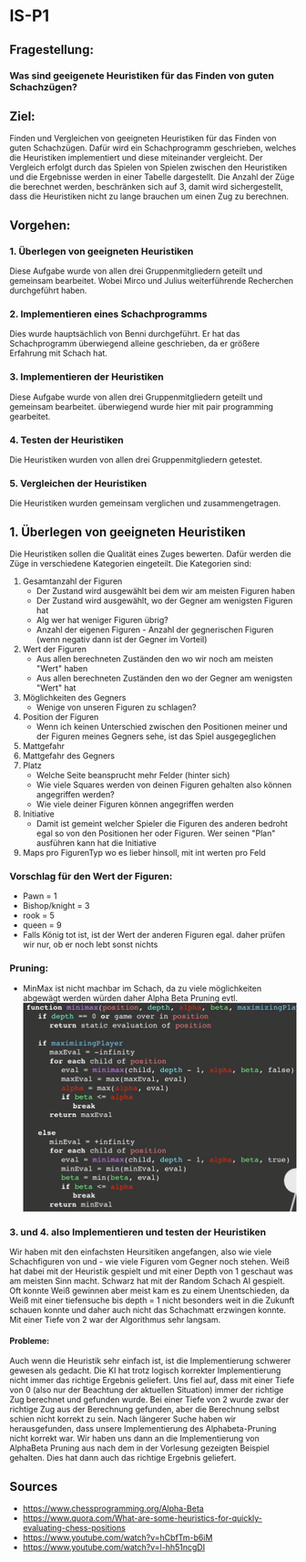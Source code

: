 # IS-P1



## Fragestellung:

### Was sind geeigenete Heuristiken für das Finden von guten Schachzügen?

## Ziel:
Finden und Vergleichen von geeigneten Heuristiken für das Finden von guten Schachzügen.
Dafür wird ein Schachprogramm geschrieben, welches die Heuristiken implementiert und diese miteinander vergleicht.
Der Vergleich erfolgt durch das Spielen von Spielen zwischen den Heuristiken und die Ergebnisse werden in einer Tabelle dargestellt.
Die Anzahl der Züge die berechnet werden, beschränken sich auf 3, damit wird sichergestellt, dass die Heuristiken nicht zu lange brauchen um einen Zug zu berechnen.


## Vorgehen:
### 1. Überlegen von geeigneten Heuristiken
Diese Aufgabe wurde von allen drei Gruppenmitgliedern geteilt und gemeinsam bearbeitet. Wobei Mirco und Julius weiterführende Recherchen durchgeführt haben.
### 2. Implementieren eines Schachprogramms
Dies wurde hauptsächlich von Benni durchgeführt. Er hat das Schachprogramm überwiegend alleine geschrieben, da er größere Erfahrung mit Schach hat.
### 3. Implementieren der Heuristiken
Diese Aufgabe wurde von allen drei Gruppenmitgliedern geteilt und gemeinsam bearbeitet. überwiegend wurde hier mit pair programming gearbeitet.
### 4. Testen der Heuristiken
Die Heuristiken wurden von allen drei Gruppenmitgliedern getestet. 
### 5. Vergleichen der Heuristiken
Die Heuristiken wurden gemeinsam verglichen und zusammengetragen.

## 1. Überlegen von geeigneten Heuristiken

Die Heuristiken sollen die Qualität eines Zuges bewerten. Dafür werden die Züge in verschiedene Kategorien eingeteilt. Die Kategorien sind:
1. Gesamtanzahl der Figuren
   - Der Zustand wird ausgewählt bei dem wir am meisten Figuren haben
   - Der Zustand wird ausgewählt, wo der Gegner am wenigsten Figuren hat
   - Alg wer hat weniger Figuren übrig?
   - Anzahl der eigenen Figuren - Anzahl der gegnerischen Figuren (wenn negativ dann ist der Gegner im Vorteil)
2. Wert der Figuren
   - Aus allen berechneten Zuständen den wo wir noch am meisten "Wert" haben
   - Aus allen berechneten Zuständen den wo der Gegner am wenigsten "Wert" hat
3. Möglichkeiten des Gegners
   - Wenige von unseren Figuren zu schlagen?
4. Position der Figuren
   - Wenn ich keinen Unterschied zwischen den Positionen meiner und der Figuren meines Gegners sehe, ist das Spiel ausgegeglichen
5. Mattgefahr 
6. Mattgefahr des Gegners 
7. Platz
   - Welche Seite beansprucht mehr Felder (hinter sich)
   - Wie viele Squares werden von deinen Figuren gehalten also können angegriffen werden?
   - Wie viele deiner Figuren können angegriffen werden
8. Initiative
   - Damit ist gemeint welcher Spieler die Figuren des anderen bedroht egal so von den Positionen her oder Figuren. Wer seinen "Plan" ausführen kann hat die Initiative
9. Maps pro FigurenTyp wo es lieber hinsoll, mit int werten pro Feld

### Vorschlag für den Wert der Figuren:
- Pawn = 1
- Bishop/knight = 3
- rook = 5
- queen = 9
- Falls König tot ist, ist der Wert der anderen Figuren egal. daher prüfen wir nur, ob er noch lebt sonst nichts

### Pruning:
- MinMax ist nicht machbar im Schach, da zu viele möglichkeiten abgewägt werden würden
daher Alpha Beta Pruning evtl.
![](./rsc/2022-10-16%2012_50_08-Window.png)

### 3. und 4. also Implementieren und testen der Heuristiken
Wir haben mit den einfachsten Heursitiken angefangen, also wie viele Schachfiguren von und - wie viele Figuren vom Gegner 
noch stehen.
Weiß hat dabei mit der Heuristik gespielt und mit einer Depth von 1 geschaut was am meisten Sinn macht.
Schwarz hat mit der Random Schach AI gespielt. Oft konnte Weiß gewinnen aber meist kam es zu einem Unentschieden, da Weiß mit einer
tiefensuche bis depth = 1 nicht besonders weit in die Zukunft schauen konnte und daher auch nicht das Schachmatt erzwingen konnte.
Mit einer Tiefe von 2 war der Algorithmus sehr langsam.

#### Probleme:
Auch wenn die Heuristik sehr einfach ist, ist die Implementierung schwerer gewesen als gedacht. Die KI hat trotz
logisch korrekter Implementierung nicht immer das richtige Ergebnis geliefert. Uns fiel auf, dass mit einer Tiefe von 0 (also nur der
Beachtung der aktuellen Situation) immer der richtige Zug berechnet und gefunden wurde. Bei einer Tiefe von 2
wurde zwar der richtige Zug aus der Berechnung gefunden, aber
die Berechnung selbst schien nicht korrekt zu sein. Nach längerer Suche haben wir herausgefunden, dass unsere Implementierung des
Alphabeta-Pruning nicht korrekt war. Wir haben uns dann an die Implementierung von AlphaBeta Pruning aus nach dem in der Vorlesung gezeigten Beispiel gehalten. Dies hat dann auch das richtige Ergebnis geliefert.

## Sources
- https://www.chessprogramming.org/Alpha-Beta
- https://www.quora.com/What-are-some-heuristics-for-quickly-evaluating-chess-positions
- https://www.youtube.com/watch?v=hCbfTm-b6iM
- https://www.youtube.com/watch?v=l-hh51ncgDI
